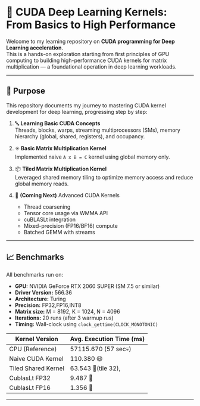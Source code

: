 # 🚀 CUDA Deep Learning Kernels: From Basics to High Performance

Welcome to my learning repository on **CUDA programming for Deep Learning acceleration**.  
This is a hands-on exploration starting from first principles of GPU computing to building high-performance CUDA kernels for matrix multiplication — a foundational operation in deep learning workloads.

---

## 🧠 Purpose

This repository documents my journey to mastering CUDA kernel development for deep learning, progressing step by step:

1. 🔤 **Learning Basic CUDA Concepts**  
   Threads, blocks, warps, streaming multiprocessors (SMs), memory hierarchy (global, shared, registers), and occupancy.

2. ✳️ **Basic Matrix Multiplication Kernel**  
   Implemented naive `A x B = C` kernel using global memory only.

3. 📦 **Tiled Matrix Multiplication Kernel**  
   Leveraged shared memory tiling to optimize memory access and reduce global memory reads.

4. 🔮 **(Coming Next)** Advanced CUDA Kernels  
   - Thread coarsening  
   - Tensor core usage via WMMA API  
   - cuBLASLt integration  
   - Mixed-precision (FP16/BF16) compute  
   - Batched GEMM with streams

---

## 📈 Benchmarks

All benchmarks run on:
- **GPU:** NVIDIA GeForce RTX 2060 SUPER (SM 7.5 or similar)
- **Driver Version:** 566.36
- **Architecture:** Turing
- **Precision:** FP32,FP16,INT8 
- **Matrix size:** M = 8192, K = 1024, N = 4096  
- **Iterations:** 20 runs (after 3 warmup rus) 
- **Timing:** Wall-clock using `clock_gettime(CLOCK_MONOTONIC)`

| Kernel Version        | Avg. Execution Time (ms)      |
|-----------------------|-------------------------------|
| CPU (Reference)       | 57115.670 (57 sec💀)          |
| Naive CUDA Kernel     | 110.380 😃                    |
| Tiled Shared Kernel   | 63.543 🤩(tile 32),           |
| CublasLt FP32         | 9.487 🚀                      |
| CublasLt FP16         | 1.356 🚀                      |


---



